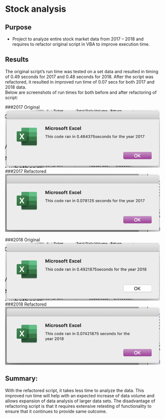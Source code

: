 # Stock analysis
## Purpose
* Project to analyze entire stock market data from 2017 – 2018 and requires to refactor original script in VBA to improve execution time.
## Results
The original script’s run time was tested on a set data and resulted in timing of 0.49 seconds for 2017 and 0.48 seconds for 2018.  After the script was refactored, it resulted in improved run time of 0.07 secs for both 2017 and 2018 data.  
Below are screenshots of run times for both before and after refactoring of script:

###2017 Original
![Original_Challenge_2017.png](https://github.com/EHuiMartinez/stock-analysis/blob/master/Resources/Original_Challenge_2017.png)
###2017 Refactored
![VBA_Challenge_2017.png](https://github.com/EHuiMartinez/stock-analysis/blob/master/Resources/VBA_Challenge_2017.png)

###2018 Original
![Original_Challenge_2018.png](https://github.com/EHuiMartinez/stock-analysis/blob/master/Resources/Original_Challenge_2018.png)
###2018 Refactored
![VBA_Challenge_2018.png](https://github.com/EHuiMartinez/stock-analysis/blob/master/Resources/VBA_Challenge_2018.png)

## Summary: 
With the refactored script, it takes less time to analyze the data.  This improved run time will help with an expected increase of data volume and allows expansion of data analysis of larger data sets.  The disadvantage of refactoring script is that it requires extensive retesting of functionality to ensure that it continues to provide same outcome.

